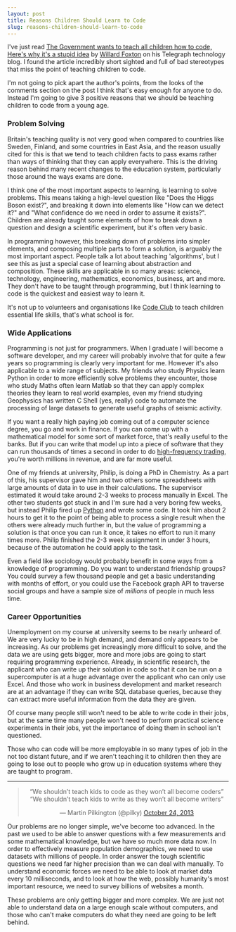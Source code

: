 ```yaml
---
layout: post
title: Reasons Children Should Learn to Code
slug: reasons-children-should-learn-to-code
---
```




I've just read [The Government wants to teach all children how to code, Here's why it's a stupid idea](http://blogs.telegraph.co.uk/technology/willardfoxton2/100011290/the-government-wants-to-teach-all-children-how-to-code-heres-why-its-a-stupid-idea/) by [Willard Foxton](http://blogs.telegraph.co.uk/technology/author/willardfoxton2/) on his Telegraph technology blog. I found the article incredibly short sighted and full of bad stereotypes that miss the point of teaching children to code.

I'm not going to pick apart the author's points, from the looks of the comments section on the post I think that's easy enough for anyone to do. Instead I'm going to give 3 positive reasons that we should be teaching children to code from a young age.


### Problem Solving

Britain's teaching quality is not very good when compared to countries like Sweden, Finland, and some countries in East Asia, and the reason usually cited for this is that we tend to teach children facts to pass exams rather than ways of thinking that they can apply everywhere. This is the driving reason behind many recent changes to the education system, particularly those around the ways exams are done.

I think one of the most important aspects to learning, is learning to solve problems. This means taking a high-level question like "Does the Higgs Boson exist?", and breaking it down into elements like "How can we detect it?" and "What confidence do we need in order to assume it exists?". Children are already taught some elements of how to break down a question and design a scientific experiment, but it's often very basic.

In programming however, this breaking down of problems into simpler elements, and composing multiple parts to form a solution, is arguably the most important aspect. People talk a lot about teaching 'algorithms', but I see this as just a special case of learning about abstraction and composition. These skills are applicable in so many areas: science, technology, engineering, mathematics, economics, business, art and more. They don't have to be taught through programming, but I think learning to code is the quickest and easiest way to learn it.

It's not up to volunteers and organisations like [Code Club](https://www.codeclub.org.uk/) to teach children essential life skills, that's what school is for.


### Wide Applications

Programming is not just for programmers. When I graduate I will become a software developer, and my career will probably involve that for quite a few years so programming is clearly very important for me. However it's also applicable to a wide range of subjects. My friends who study Physics learn Python in order to more efficiently solve problems they encounter, those who study Maths often learn Matlab so that they can apply complex theories they learn to real world examples, even my friend studying Geophysics has written C Shell (yes, really) code to automate the processing of large datasets to generate useful graphs of seismic activity.

If you want a really high paying job coming out of a computer science degree, you go and work in finance. If you can come up with a mathematical model for some sort of market force, that's really useful to the banks. But if you can write that model up into a piece of software that they can run thousands of times a second in order to do [high-frequency trading](https://en.wikipedia.org/wiki/High-frequency_trading), you're worth millions in revenue, and are far more useful.

One of my friends at university, Philip, is doing a PhD in Chemistry. As a part of this, his supervisor gave him and two others some spreadsheets with large amounts of data in to use in their calculations. The supervisor estimated it would take around 2-3 weeks to process manually in Excel. The other two students got stuck in and I'm sure had a very boring few weeks, but instead Philip fired up [Python](http://www.python.org/) and wrote some code. It took him about 2 hours to get it to the point of being able to process a single result when the others were already much further in, but the value of programming a solution is that once you can run it once, it takes no effort to run it many times more. Philip finished the 2-3 week assignment in under 3 hours, because of the automation he could apply to the task.

Even a field like sociology would probably benefit in some ways from a knowledge of programming. Do you want to understand friendship groups? You could survey a few thousand people and get a basic understanding with months of effort, or you could use the Facebook graph API to traverse social groups and have a sample size of *millions* of people in much less time.


### Career Opportunities

Unemployment on my course at university seems to be nearly unheard of. We are very lucky to be in high demand, and demand only appears to be increasing. As our problems get increasingly more difficult to solve, and the data we are using gets bigger, more and more jobs are going to start requiring programming experience. Already, in scientific research, the applicant who can write up their solution in code so that it can be run on a supercomputer is at a huge advantage over the applicant who can only use Excel. And those who work in business development and market research are at an advantage if they can write SQL database queries, because they can extract more useful information from the data they are given.

Of course many people still won't need to be able to write code in their jobs, but at the same time many people won't need to perform practical science experiments in their jobs, yet the importance of doing them in school isn't questioned.

Those who can code will be more employable in so many types of job in the not too distant future, and if we aren't teaching it to children then they are going to lose out to people who grow up in education systems where they are taught to program.


- - -

<blockquote class="twitter-tweet" align="center"><p>“We shouldn’t teach kids to code as they won’t all become coders”&#10;“We shouldn’t teach kids to write as they won’t all become writers”</p>&mdash; Martin Pilkington (@pilky) <a href="https://twitter.com/pilky/statuses/393381232257826816">October 24, 2013</a></blockquote>
<script async src="//platform.twitter.com/widgets.js" charset="utf-8"></script>

Our problems are no longer simple, we've become too advanced. In the past we used to be able to answer questions with a few measurements and some mathematical knowledge, but we have so much more data now. In order to effectively measure population demographics, we need to use datasets with millions of people. In order answer the tough scientific questions we need far higher precision than we can deal with manually. To understand economic forces we need to be able to look at market data every 10 milliseconds, and to look at how the web, possibly humanity's most important resource, we need to survey billions of websites a month.

These problems are only getting bigger and more complex. We are just not able to understand data on a large enough scale without computers, and those who can't make computers do what they need are going to be left behind.

